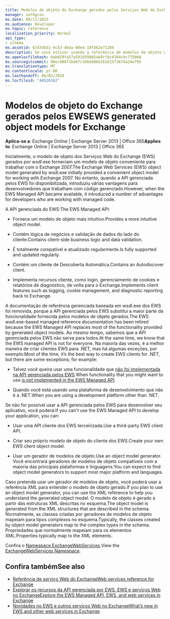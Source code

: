 ```yaml
---
title: Modelos de objeto do Exchange gerados pelos Serviços Web do Exchange (EWS)
manager: sethgros
ms.date: 09/17/2015
ms.audience: Developer
ms.topic: reference
localization_priority: Normal
api_type:
- schema
ms.assetid: 67d7d831-9c53-46da-80e4-18f562e71284
description: Se você estiver usando a referência de modelos de objeto gerados pelos EWS para desenvolver aplicativos para o Exchange, saiba mais sobre outras opções para o desenvolvimento nos EWS.
ms.openlocfilehash: 0ab659fa57a591939b85ab8cfbc4104c9c775060
ms.sourcegitcommit: 88ec988f2bb67c1866d06b361615f3674a24e795
ms.translationtype: MT
ms.contentlocale: pt-BR
ms.lasthandoff: 06/03/2020
ms.locfileid: "44526162"
---
```

# <a name="ews-generated-object-models-for-exchange"></a><span data-ttu-id="a2f8c-103">Modelos de objeto do Exchange gerados pelos EWS</span><span class="sxs-lookup"><span data-stu-id="a2f8c-103">EWS generated object models for Exchange</span></span>

<span data-ttu-id="a2f8c-104">**Aplica-se a**: Exchange Online | Exchange Server 2013 | Office 365</span><span class="sxs-lookup"><span data-stu-id="a2f8c-104">**Applies to**: Exchange Online | Exchange Server 2013 | Office 365</span></span>

<span data-ttu-id="a2f8c-105">Inicialmente, o modelo de objeto dos Serviços Web do Exchange (EWS) gerados por wsdl.exe forneciam um modelo de objeto conveniente para trabalhar com o Exchange 2007.</span><span class="sxs-lookup"><span data-stu-id="a2f8c-105">The Exchange Web Services (EWS) object model generated by wsdl.exe initially provided a convenient object model for working with Exchange 2007.</span></span> <span data-ttu-id="a2f8c-106">No entanto, quando a API gerenciada pelos EWS foi disponibilizada, introduziu várias vantagens para desenvolvedores que trabalham com código gerenciado.</span><span class="sxs-lookup"><span data-stu-id="a2f8c-106">However, when the EWS Managed API became available, it introduced a number of advantages for developers who are working with managed code.</span></span> 

<span data-ttu-id="a2f8c-107">A API gerenciada do EWS:</span><span class="sxs-lookup"><span data-stu-id="a2f8c-107">The EWS Managed API:</span></span>

- <span data-ttu-id="a2f8c-108">Fornece um modelo de objeto mais intuitivo.</span><span class="sxs-lookup"><span data-stu-id="a2f8c-108">Provides a more intuitive object model.</span></span>

- <span data-ttu-id="a2f8c-109">Contém lógica de negócios e validação de dados do lado do cliente.</span><span class="sxs-lookup"><span data-stu-id="a2f8c-109">Contains client-side business logic and data validation.</span></span>

- <span data-ttu-id="a2f8c-110">É totalmente compatível e atualizado regularmente.</span><span class="sxs-lookup"><span data-stu-id="a2f8c-110">Is fully supported and updated regularly.</span></span>

- <span data-ttu-id="a2f8c-111">Contém um cliente de Descoberta Automática.</span><span class="sxs-lookup"><span data-stu-id="a2f8c-111">Contains an Autodiscover client.</span></span>

- <span data-ttu-id="a2f8c-112">Implementa recursos cliente, como login, gerenciamento de cookies e relatórios de diagnóstico, de volta para o Exchange.</span><span class="sxs-lookup"><span data-stu-id="a2f8c-112">Implements client features such as logging, cookie management, and diagnostic reporting back to Exchange.</span></span>

<span data-ttu-id="a2f8c-113">A documentação de referência gerenciada baseada em wsdl.exe dos EWS foi removida, porque a API gerenciada pelos EWS substitui a maior parte da funcionalidade fornecida pelos modelos de objeto gerados.</span><span class="sxs-lookup"><span data-stu-id="a2f8c-113">The EWS wsdl.exe-based managed reference documentation has been retired because the EWS Managed API replaces most of the functionality provided by generated object models.</span></span> <span data-ttu-id="a2f8c-114">Ao mesmo tempo, sabemos que a API gerenciada pelos EWS não serve para todos.</span><span class="sxs-lookup"><span data-stu-id="a2f8c-114">At the same time, we know that the EWS managed API is not for everyone.</span></span> <span data-ttu-id="a2f8c-115">Na maioria das vezes, é a melhor maneira de criar clientes EWS para .NET, mas há algumas exceções, por exemplo:</span><span class="sxs-lookup"><span data-stu-id="a2f8c-115">Most of the time, it’s the best way to create EWS clients for .NET, but there are some exceptions; for example:</span></span>

- <span data-ttu-id="a2f8c-116">Talvez você queira usar uma funcionalidade que [não foi implementada na API gerenciada pelos EWS](../exchange-web-services/web-service-api-feature-availability-in-exchange-and-the-ews-managed-api.md#bk_apifeatures).</span><span class="sxs-lookup"><span data-stu-id="a2f8c-116">When functionality that you might want to use [is not implemented in the EWS Managed API](../exchange-web-services/web-service-api-feature-availability-in-exchange-and-the-ews-managed-api.md#bk_apifeatures).</span></span>

- <span data-ttu-id="a2f8c-117">Quando você está usando uma plataforma de desenvolvimento que não é a .NET.</span><span class="sxs-lookup"><span data-stu-id="a2f8c-117">When you are using a development platform other than .NET.</span></span>

<span data-ttu-id="a2f8c-118">Se não for possível usar a API gerenciada pelos EWS para desenvolver seu aplicativo, você poderá:</span><span class="sxs-lookup"><span data-stu-id="a2f8c-118">If you can't use the EWS Managed API to develop your application, you can:</span></span>

- <span data-ttu-id="a2f8c-119">Usar uma API cliente dos EWS terceirizada.</span><span class="sxs-lookup"><span data-stu-id="a2f8c-119">Use a third-party EWS client API.</span></span>

- <span data-ttu-id="a2f8c-120">Criar seu próprio modelo de objeto do cliente dos EWS.</span><span class="sxs-lookup"><span data-stu-id="a2f8c-120">Create your own EWS client object model.</span></span>

- <span data-ttu-id="a2f8c-121">Usar um gerador de modelos de objeto.</span><span class="sxs-lookup"><span data-stu-id="a2f8c-121">Use an object model generator.</span></span> <span data-ttu-id="a2f8c-122">Você encontrará geradores de modelos de objeto compatíveis com a maioria das principais plataformas e linguagens.</span><span class="sxs-lookup"><span data-stu-id="a2f8c-122">You can expect to find object model generators to support most major platform and languages.</span></span>

<span data-ttu-id="a2f8c-123">Caso pretenda usar um gerador de modelos de objeto, você poderá usar a referência XML para entender o modelo de objeto gerado.</span><span class="sxs-lookup"><span data-stu-id="a2f8c-123">If you plan to use an object model generator, you can use the XML reference to help you understand the generated object model.</span></span> <span data-ttu-id="a2f8c-124">O modelo de objeto é gerado a partir das estruturas XML descritas no esquema.</span><span class="sxs-lookup"><span data-stu-id="a2f8c-124">The object model is generated from the XML structures that are described in the schema.</span></span> <span data-ttu-id="a2f8c-125">Normalmente, as classes criadas por geradores de modelos de objeto mapeiam para tipos complexos no esquema.</span><span class="sxs-lookup"><span data-stu-id="a2f8c-125">Typically, the classes created by object model generators map to the complex types in the schema.</span></span> <span data-ttu-id="a2f8c-126">Propriedades que normalmente mapeiam para os elementos XML.</span><span class="sxs-lookup"><span data-stu-id="a2f8c-126">Properties typically map to the XML elements.</span></span>

<span data-ttu-id="a2f8c-127">Confira o [Namespace ExchangeWebServices](https://docs.microsoft.com/dotnet/api/exchangewebservices?view=exchange-ews-proxy).</span><span class="sxs-lookup"><span data-stu-id="a2f8c-127">View the [ExchangeWebServices Namespace](https://docs.microsoft.com/dotnet/api/exchangewebservices?view=exchange-ews-proxy).</span></span>

## <a name="see-also"></a><span data-ttu-id="a2f8c-128">Confira também</span><span class="sxs-lookup"><span data-stu-id="a2f8c-128">See also</span></span>

- [<span data-ttu-id="a2f8c-129">Referência de serviço Web do Exchange</span><span class="sxs-lookup"><span data-stu-id="a2f8c-129">Web services reference for Exchange</span></span>](web-services-reference-for-exchange.md)
- [<span data-ttu-id="a2f8c-130">Explorar os recursos da API gerenciada por EWS, EWS e serviços Web no Exchange</span><span class="sxs-lookup"><span data-stu-id="a2f8c-130">Explore the EWS Managed API, EWS, and web services in Exchange</span></span>](../exchange-web-services/explore-the-ews-managed-api-ews-and-web-services-in-exchange.md)
- [<span data-ttu-id="a2f8c-131">Novidades no EWS e outros serviços Web no Exchange</span><span class="sxs-lookup"><span data-stu-id="a2f8c-131">What’s new in EWS and other web services in Exchange</span></span>](../exchange-web-services/whats-new-in-ews-and-other-web-services-in-exchange.md)
